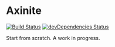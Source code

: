 # Axinite

[![Build Status](https://travis-ci.org/citrusui/axinite.svg?branch=master)](https://travis-ci.org/citrusui/axinite)
[![devDependencies Status](https://david-dm.org/citrusui/axinite/dev-status.svg)](https://david-dm.org/citrusui/axinite?type=dev)

Start from scratch. A work in progress.

